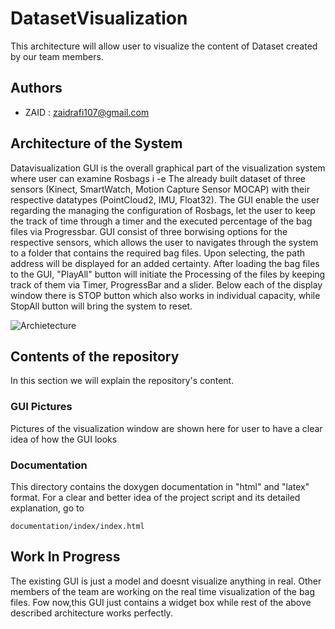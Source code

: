 # DatasetVisualization
This architecture will allow user to visualize the content of Dataset created by our team members.

## Authors
* ZAID : zaidrafi107@gmail.com

## Architecture of the System
Datavisualization GUI is the overall graphical part of the visualization system where user can examine Rosbags i -e The already built dataset of three sensors (Kinect, SmartWatch,  Motion Capture Sensor MOCAP) with their respective datatypes (PointCloud2, IMU, Float32). The GUI enable the user regarding the managing the configuration of Rosbags, let the user to keep the track of time through a timer and the executed percentage of the bag files via Progressbar. GUI consist of three borwising options for the respective sensors, which allows the user to navigates through the system to a folder that contains the required bag files. Upon selecting, the path address will be displayed for an added certainty. After loading the bag files to the GUI, "PlayAll" button will initiate the Processing of the files by keeping track of them via Timer, ProgressBar and a slider. Below each of the display window there is STOP button which also works in individual capacity, while StopAll button will bring the system to reset. 
 
![Archietecture](https://user-images.githubusercontent.com/63880770/96398805-07195280-11cd-11eb-98fe-a4c83a922050.png)



## Contents of the repository
In this section we will explain the repository's content.

### GUI Pictures
Pictures of the visualization window are shown here for user to have a clear idea of how the GUI looks

### Documentation
This directory contains the doxygen documentation in "html" and "latex" format. For a clear and better idea of the project script and its detailed explanation, go to 

```
documentation/index/index.html

```


## Work In Progress
The existing GUI is just a model and doesnt visualize anything in real. Other members of the team are working on the real time visualization of the bag files. Fow now,this GUI just contains a widget box while rest of the above described architecture works perfectly.


